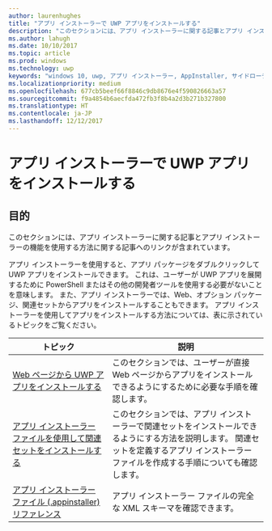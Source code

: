 ```yaml
---
author: laurenhughes
title: "アプリ インストーラーで UWP アプリをインストールする"
description: "このセクションには、アプリ インストーラーに関する記事とアプリ インストーラーの機能を使用する方法に関する記事へのリンクが含まれています。"
ms.author: lahugh
ms.date: 10/10/2017
ms.topic: article
ms.prod: windows
ms.technology: uwp
keywords: "windows 10, uwp, アプリ インストーラー, AppInstaller, サイドローディング, 関連セット, オプション パッケージ"
ms.localizationpriority: medium
ms.openlocfilehash: 677cb5beef66f8846c9db8676e4f590826663a57
ms.sourcegitcommit: f9a4854b6aecfda472fb3f8b4a2d3b271b327800
ms.translationtype: HT
ms.contentlocale: ja-JP
ms.lasthandoff: 12/12/2017
---
```

# <a name="install-uwp-apps-with-app-installer"></a>アプリ インストーラーで UWP アプリをインストールする

## <a name="purpose"></a>目的
このセクションには、アプリ インストーラーに関する記事とアプリ インストーラーの機能を使用する方法に関する記事へのリンクが含まれています。 

アプリ インストーラーを使用すると、アプリ パッケージをダブルクリックして UWP アプリをインストールできます。 これは、ユーザーが UWP アプリを展開するために PowerShell またはその他の開発者ツールを使用する必要がないことを意味します。 また、アプリ インストーラーでは、Web、オプション パッケージ、関連セットからアプリをインストールすることもできます。 アプリ インストーラーを使用してアプリをインストールする方法については、表に示されているトピックをご覧ください。

| トピック | 説明 |
|-------|-------------|
| [Web ページから UWP アプリをインストールする](installing-UWP-apps-web.md) | このセクションでは、ユーザーが直接 Web ページからアプリをインストールできるようにするために必要な手順を確認します。 |
| [アプリ インストーラー ファイルを使用して関連セットをインストールする](install-related-set.md) | このセクションでは、アプリ インストーラーで関連セットをインストールできるようにする方法を説明します。 関連セットを定義するアプリ インストーラー ファイルを作成する手順についても確認します。 |
| [アプリ インストーラー ファイル (.appinstaller) リファレンス](https://docs.microsoft.com/uwp/schemas/appinstallerschema/app-installer-file) | アプリ インストーラー ファイルの完全な XML スキーマを確認できます。 |